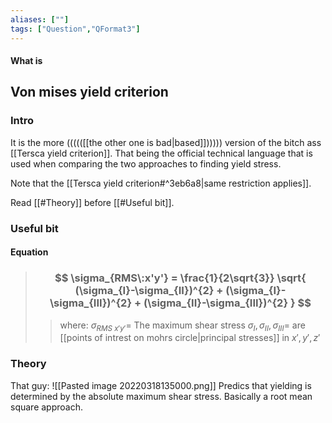 ```yaml
---
aliases: [""]
tags: ["Question","QFormat3"]
---
```


#### What is
## Von mises yield criterion
### Intro
It is the more ((((([[the other one is bad|based]]))))) version of the bitch ass [[Tersca yield criterion]]. That being the official technical language that is used when comparing the two approaches to finding yield stress.

Note that the [[Tersca yield criterion#^3eb6a8|same restriction applies]].

Read [[#Theory]] before [[#Useful bit]].
### Useful bit
#### Equation

> ### $$ \sigma_{RMS\:x'y'} = \frac{1}{2\sqrt{3}} \sqrt{ (\sigma_{I}-\sigma_{II})^{2} + (\sigma_{I}-\sigma_{III})^{2} + (\sigma_{II}-\sigma_{III})^{2} } $$ 
>> where:
>> $\sigma_{RMS\:x'y'}=$ The maximum shear stress
>> $\sigma_{I},\sigma_{II},\sigma_{III}=$ are [[points of intrest on mohrs circle|principal stresses]] in $x',y',z'$


### Theory
That guy:
![[Pasted image 20220318135000.png]]
Predics that yielding is determined by the absolute maximum shear stress. Basically a root mean square approach.
